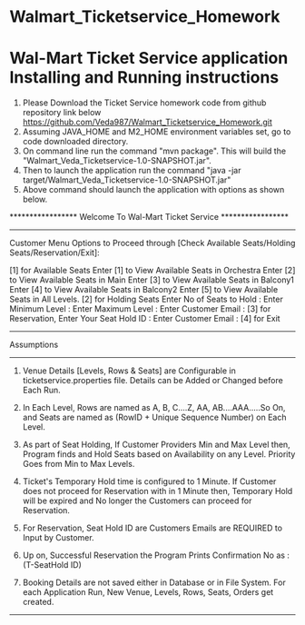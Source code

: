 # Walmart_Ticketservice_Homework

Wal-Mart Ticket Service application Installing and Running instructions
==================================================

1. Please Download the Ticket Service homework code from github repository link below
   https://github.com/Veda987/Walmart_Ticketservice_Homework.git
2. Assuming JAVA_HOME and M2_HOME environment variables set, go to code downloaded directory.
3. On command line run the command "mvn package". This will build the "Walmart_Veda_Ticketservice-1.0-SNAPSHOT.jar".
4. Then to launch the application run the command "java -jar target/Walmart_Veda_Ticketservice-1.0-SNAPSHOT.jar"
5. Above command should launch the application with options as shown below.

***************** Welcome To Wal-Mart Ticket Service *****************

********************************************************************
Customer Menu Options to Proceed through [Check Available Seats/Holding Seats/Reservation/Exit]: 

[1] for Available Seats
   Enter [1] to View Available Seats in Orchestra
   Enter [2] to View Available Seats in Main
   Enter [3] to View Available Seats in Balcony1
   Enter [4] to View Available Seats in Balcony2
   Enter [5] to View Available Seats in All Levels.
[2] for Holding Seats
   Enter No of Seats to Hold :
   Enter Minimum Level :
   Enter Maximum Level :
   Enter Customer Email :
[3] for Reservation, 
   Enter Your Seat Hold ID :
   Enter Customer Email :
[4] for Exit
********************************************************************

Assumptions
********************************************************************
1. Venue Details [Levels, Rows & Seats] are Configurable in ticketservice.properties file. Details can be Added or Changed before Each Run.

3. In Each Level, Rows are named as A, B, C....Z, AA, AB....AAA.....So On, and Seats are named as (RowID + Unique Sequence Number) on Each Level.

4. As part of Seat Holding, If Customer Providers Min and Max Level then, Program finds and Hold Seats based on Availability on any Level. Priority Goes from Min to Max Levels.

2. Ticket's Temporary Hold time is configured to 1 Minute. If Customer does not proceed for Reservation with in 1 Minute then, Temporary Hold will be expired and No longer the Customers can proceed for Reservation.

5. For Reservation, Seat Hold ID are Customers Emails are REQUIRED to Input by Customer.

6. Up on, Successful Reservation the Program Prints Confirmation No as : (T-SeatHold ID)

7. Booking Details are not saved either in Database or in File System. For each Application Run, New Venue, Levels, Rows, Seats, Orders get created.
********************************************************************

